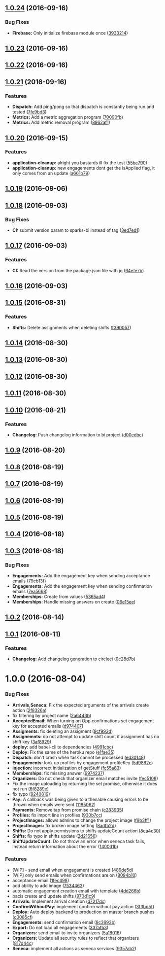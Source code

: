 <a name="1.0.24"></a>
## [1.0.24](https://github.com/SparksNetwork/sparks-backend/compare/v1.0.23...v1.0.24) (2016-09-16)


### Bug Fixes

* **Firebase:** Only initialize firebase module once ([3933214](https://github.com/SparksNetwork/sparks-backend/commit/3933214))



<a name="1.0.23"></a>
## [1.0.23](https://github.com/SparksNetwork/sparks-backend/compare/v1.0.22...v1.0.23) (2016-09-16)



<a name="1.0.22"></a>
## [1.0.22](https://github.com/SparksNetwork/sparks-backend/compare/v1.0.21...v1.0.22) (2016-09-16)



<a name="1.0.21"></a>
## [1.0.21](https://github.com/SparksNetwork/sparks-backend/compare/v1.0.20...v1.0.21) (2016-09-16)


### Features

* **Dispatch:** Add ping/pong so that dispatch is constantly being run and tested ([7fe9bd3](https://github.com/SparksNetwork/sparks-backend/commit/7fe9bd3))
* **Metrics:** Add a metric aggregation program ([70090fb](https://github.com/SparksNetwork/sparks-backend/commit/70090fb))
* **Metrics:** Add metric removal program ([8962af1](https://github.com/SparksNetwork/sparks-backend/commit/8962af1))



<a name="1.0.20"></a>
## [1.0.20](https://github.com/SparksNetwork/sparks-backend/compare/v1.0.19...v1.0.20) (2016-09-15)


### Features

* **application-cleanup:** alright you bastards ill fix the test ([55bc790](https://github.com/SparksNetwork/sparks-backend/commit/55bc790))
* **application-cleanup:** new engagements dont get the isApplied flag, it only comes from an update ([a661b79](https://github.com/SparksNetwork/sparks-backend/commit/a661b79))



<a name="1.0.19"></a>
## [1.0.19](https://github.com/SparksNetwork/sparks-backend/compare/v1.0.18...v1.0.19) (2016-09-06)



<a name="1.0.18"></a>
## [1.0.18](https://github.com/SparksNetwork/sparks-backend/compare/v1.0.17...v1.0.18) (2016-09-03)


### Bug Fixes

* **CI:** submit version param to sparks-bi instead of tag ([3ed7ed1](https://github.com/SparksNetwork/sparks-backend/commit/3ed7ed1))



<a name="1.0.17"></a>
## [1.0.17](https://github.com/SparksNetwork/sparks-backend/compare/v1.0.16...v1.0.17) (2016-09-03)


### Features

* **CI:** Read the version from the package.json file with jq ([64efe7b](https://github.com/SparksNetwork/sparks-backend/commit/64efe7b))



<a name="1.0.16"></a>
## [1.0.16](https://github.com/SparksNetwork/sparks-backend/compare/v1.0.15...v1.0.16) (2016-09-03)



<a name="1.0.15"></a>
## [1.0.15](https://github.com/SparksNetwork/sparks-backend/compare/v1.0.14...v1.0.15) (2016-08-31)


### Features

* **Shifts:** Delete assignments when deleting shifts ([f390057](https://github.com/SparksNetwork/sparks-backend/commit/f390057))



<a name="1.0.14"></a>
## [1.0.14](https://github.com/SparksNetwork/sparks-backend/compare/v1.0.13...v1.0.14) (2016-08-30)



<a name="1.0.13"></a>
## [1.0.13](https://github.com/SparksNetwork/sparks-backend/compare/v1.0.12...v1.0.13) (2016-08-30)



<a name="1.0.12"></a>
## [1.0.12](https://github.com/SparksNetwork/sparks-backend/compare/v1.0.11...v1.0.12) (2016-08-30)



<a name="1.0.11"></a>
## [1.0.11](https://github.com/SparksNetwork/sparks-backend/compare/v1.0.10...v1.0.11) (2016-08-30)



<a name="1.0.10"></a>
## [1.0.10](https://github.com/SparksNetwork/sparks-backend/compare/v1.0.9...v1.0.10) (2016-08-21)


### Features

* **Changelog:** Push changelog information to bi project ([d00edbc](https://github.com/SparksNetwork/sparks-backend/commit/d00edbc))



<a name="1.0.9"></a>
## [1.0.9](https://github.com/SparksNetwork/sparks-backend/compare/v1.0.8...v1.0.9) (2016-08-20)



<a name="1.0.8"></a>
## [1.0.8](https://github.com/SparksNetwork/sparks-backend/compare/v1.0.7...v1.0.8) (2016-08-19)



<a name="1.0.7"></a>
## [1.0.7](https://github.com/SparksNetwork/sparks-backend/compare/v1.0.6...v1.0.7) (2016-08-19)



<a name="1.0.6"></a>
## [1.0.6](https://github.com/SparksNetwork/sparks-backend/compare/v1.0.5...v1.0.6) (2016-08-19)



<a name="1.0.5"></a>
## [1.0.5](https://github.com/SparksNetwork/sparks-backend/compare/v1.0.4...v1.0.5) (2016-08-19)



<a name="1.0.4"></a>
## [1.0.4](https://github.com/sdebaun/sparks-backend/compare/v1.0.3...v1.0.4) (2016-08-18)



<a name="1.0.3"></a>
## [1.0.3](https://github.com/sdebaun/sparks-backend/compare/v1.0.2...v1.0.3) (2016-08-18)


### Bug Fixes

* **Engagements:** Add the engagement key when sending acceptance emails ([79cb13f](https://github.com/sdebaun/sparks-backend/commit/79cb13f))
* **Engagements:** Add the engagement key when sending confirmation emails ([7ea5668](https://github.com/sdebaun/sparks-backend/commit/7ea5668))
* **Memberships:** Create from values ([5365ad4](https://github.com/sdebaun/sparks-backend/commit/5365ad4))
* **Memberships:** Handle missing answers on create ([06e15ee](https://github.com/sdebaun/sparks-backend/commit/06e15ee))



<a name="1.0.2"></a>
## [1.0.2](https://github.com/sdebaun/sparks-backend/compare/v1.0.1...v1.0.2) (2016-08-14)



<a name="1.0.1"></a>
## [1.0.1](https://github.com/sdebaun/sparks-backend/compare/v1.0.0...v1.0.1) (2016-08-11)


### Features

* **Changelog:** Add changelog generation to circleci ([0c28d7b](https://github.com/sdebaun/sparks-backend/commit/0c28d7b))



<a name="1.0.0"></a>
# 1.0.0 (2016-08-04)


### Bug Fixes

* **Arrivals,Seneca:** Fix the expected arguments of the arrivals create action ([2f8326a](https://github.com/sdebaun/sparks-backend/commit/2f8326a))
* fix filtering by project name ([2a6443b](https://github.com/sdebaun/sparks-backend/commit/2a6443b))
* **AcceptedEmail:** When turning on Opp confirmations set engagement key for accepted emails ([d974407](https://github.com/sdebaun/sparks-backend/commit/d974407))
* **Assigments:** fix deleting an assigment ([9cf993d](https://github.com/sdebaun/sparks-backend/commit/9cf993d))
* **Assignemnts:** do not attempt to update shift count if assignment has no shift key ([3af8929](https://github.com/sdebaun/sparks-backend/commit/3af8929))
* **deploy:** add babel-cli to dependencies ([4991cbc](https://github.com/sdebaun/sparks-backend/commit/4991cbc))
* **Deploy:** Fix the same of the heroku repo ([e1fae35](https://github.com/sdebaun/sparks-backend/commit/e1fae35))
* **Dispatch:** don't crash when task cannot be processed ([ed30148](https://github.com/sdebaun/sparks-backend/commit/ed30148))
* **Engagements:** look up profiles by engagement.profileKey ([5d9862e](https://github.com/sdebaun/sparks-backend/commit/5d9862e))
* **injection:** incorrect initialization of getStuff ([fc55a83](https://github.com/sdebaun/sparks-backend/commit/fc55a83))
* **Memberships:** fix missing answer ([9974237](https://github.com/sdebaun/sparks-backend/commit/9974237))
* **Organizers:** Do not check that organizer email matches invite ([fec5108](https://github.com/sdebaun/sparks-backend/commit/fec5108))
* Fix the image uploading by returning the set promise, otherwise it does not run ([6f8289e](https://github.com/sdebaun/sparks-backend/commit/6f8289e))
* fix typo ([9240819](https://github.com/sdebaun/sparks-backend/commit/9240819))
* **Pay:** A callback was being given to a thenable causing errors to be thrown when emails were sent ([1185062](https://github.com/sdebaun/sparks-backend/commit/1185062))
* **Payments:** Remove tap from promise chain ([c283935](https://github.com/sdebaun/sparks-backend/commit/c283935))
* **Profiles:** fix import line in profiles ([930b7cc](https://github.com/sdebaun/sparks-backend/commit/930b7cc))
* **ProjectImages:** allows admins to change the project image ([f9b3ff1](https://github.com/sdebaun/sparks-backend/commit/f9b3ff1))
* **ProjectImages:** fix broken image setting ([8adfb2d](https://github.com/sdebaun/sparks-backend/commit/8adfb2d))
* **Shifts:** Do not apply permissions to shifts updateCount action ([8ea4c30](https://github.com/sdebaun/sparks-backend/commit/8ea4c30))
* **Shifts:** fix typo in shifts update ([2d21656](https://github.com/sdebaun/sparks-backend/commit/2d21656))
* **ShiftUpdateCount:** Do not throw an error when seneca task fails, instead return information about the error ([1400d1b](https://github.com/sdebaun/sparks-backend/commit/1400d1b))


### Features

* [WIP] - send email when engagament is created ([489de5d](https://github.com/sdebaun/sparks-backend/commit/489de5d))
* [WIP] only send emails when confirmations are on ([8094b10](https://github.com/sdebaun/sparks-backend/commit/8094b10))
* acceptance email ([1fec498](https://github.com/sdebaun/sparks-backend/commit/1fec498))
* add ability to add image ([7534463](https://github.com/sdebaun/sparks-backend/commit/7534463))
* automatic engagement creation email with template ([4dd266b](https://github.com/sdebaun/sparks-backend/commit/4dd266b))
* bacis create and update shifts ([970d1c9](https://github.com/sdebaun/sparks-backend/commit/970d1c9))
* **Arrivals:** Implement arrival creation ([d7217dc](https://github.com/sdebaun/sparks-backend/commit/d7217dc))
* **ConfirmWithoutPay:** implement confirm without pay action ([3f3bd5f](https://github.com/sdebaun/sparks-backend/commit/3f3bd5f))
* **Deploy:** Auto deploy backend to production on master branch pushes ([c0085cf](https://github.com/sdebaun/sparks-backend/commit/c0085cf))
* **Engagements:** send confirmation email ([8c3693b](https://github.com/sdebaun/sparks-backend/commit/8c3693b))
* **Export:** Do not load all engagements ([337afb3](https://github.com/sdebaun/sparks-backend/commit/337afb3))
* **Organizers:** send email to invite organizers ([5a18016](https://github.com/sdebaun/sparks-backend/commit/5a18016))
* **Organizers:** Update all security rules to reflect that organizers ([817d44c](https://github.com/sdebaun/sparks-backend/commit/817d44c))
* **Seneca:** implement all actions as seneca services ([9357ab2](https://github.com/sdebaun/sparks-backend/commit/9357ab2))



